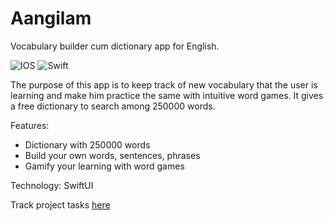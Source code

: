 # Aangilam
Vocabulary builder cum dictionary app for English.

![IOS](https://img.shields.io/badge/iOS-000000?style=for-the-badge&logo=ios&logoColor=white)
![Swift](https://img.shields.io/badge/swift-F54A2A?style=for-the-badge&logo=swift&logoColor=white)

The purpose of this app is to keep track of new vocabulary that the user is learning and make him practice the same with intuitive word games. It gives a free dictionary to search among 250000 words. 

Features:
- Dictionary with 250000 words
- Build your own words, sentences, phrases
- Gamify your learning with word games

Technology: SwiftUI

Track project tasks [here](https://github.com/users/coder-selvarajan/projects/3) 
